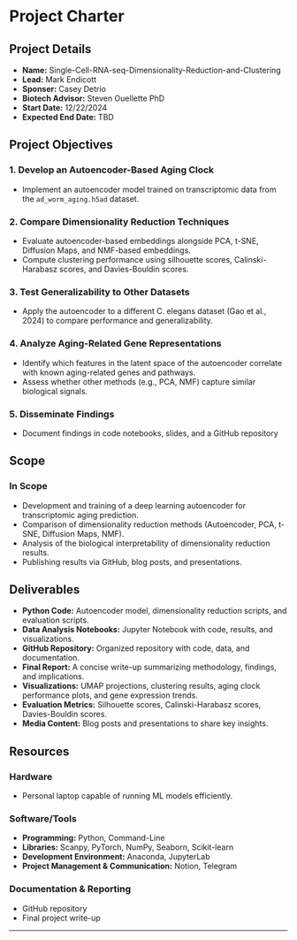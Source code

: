 
# Project Charter

## Project Details
- **Name:** Single-Cell-RNA-seq-Dimensionality-Reduction-and-Clustering  
- **Lead:** Mark Endicott
- **Sponser:** Casey Detrio
- **Biotech Advisor:** Steven Ouellette PhD
- **Start Date:** 12/22/2024  
- **Expected End Date:** TBD  

## Project Objectives  
### 1. Develop an Autoencoder-Based Aging Clock  
- Implement an autoencoder model trained on transcriptomic data from the `ad_worm_aging.h5ad` dataset.  
   
### 2. Compare Dimensionality Reduction Techniques  
- Evaluate autoencoder-based embeddings alongside PCA, t-SNE, Diffusion Maps, and NMF-based embeddings.  
- Compute clustering performance using silhouette scores, Calinski-Harabasz scores, and Davies-Bouldin scores.  

### 3. Test Generalizability to Other Datasets  
- Apply the autoencoder to a different C. elegans dataset (Gao et al., 2024) to compare performance and generalizability.  

### 4. Analyze Aging-Related Gene Representations  
- Identify which features in the latent space of the autoencoder correlate with known aging-related genes and pathways.  
- Assess whether other methods (e.g., PCA, NMF) capture similar biological signals.  

### 5. Disseminate Findings  
- Document findings in code notebooks, slides, and a GitHub repository 

## Scope  

### In Scope  
- Development and training of a deep learning autoencoder for transcriptomic aging prediction.  
- Comparison of dimensionality reduction methods (Autoencoder, PCA, t-SNE, Diffusion Maps, NMF).    
- Analysis of the biological interpretability of dimensionality reduction results.  
- Publishing results via GitHub, blog posts, and presentations.  

## Deliverables  
- **Python Code:** Autoencoder model, dimensionality reduction scripts, and evaluation scripts.  
- **Data Analysis Notebooks:** Jupyter Notebook with code, results, and visualizations.  
- **GitHub Repository:** Organized repository with code, data, and documentation.  
- **Final Report:** A concise write-up summarizing methodology, findings, and implications.  
- **Visualizations:** UMAP projections, clustering results, aging clock performance plots, and gene expression trends.  
- **Evaluation Metrics:** Silhouette scores, Calinski-Harabasz scores, Davies-Bouldin scores.  
- **Media Content:** Blog posts and presentations to share key insights.  

## Resources  

### Hardware  
- Personal laptop capable of running ML models efficiently.  

### Software/Tools  
- **Programming:** Python, Command-Line  
- **Libraries:** Scanpy, PyTorch, NumPy, Seaborn, Scikit-learn  
- **Development Environment:** Anaconda, JupyterLab  
- **Project Management & Communication:** Notion, Telegram  

### Documentation & Reporting  
- GitHub repository  
- Final project write-up

---

